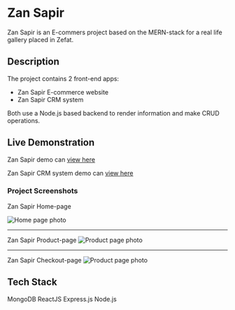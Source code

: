 
# Zan Sapir

Zan Sapir is an E-commers project based on the MERN-stack for a real life gallery placed in Zefat.

## Description

The project contains 2 front-end apps:
* Zan Sapir E-commerce website
* Zan Sapir CRM system

Both use a Node.js based backend to render information and make CRUD operations.

## Live Demonstration

Zan Sapir demo can [view here](https://zan-sapir.herokuapp.com/)

Zan Sapir CRM system demo can [view here](https://zan-sapir.herokuapp.com/)

### Project Screenshots

Zan Sapir Home-page

![Home page photo](https://ibb.co/kJP8HtQ)

---

Zan Sapir Product-page
![Product page photo](https://ibb.co/zPvhP62)

---
Zan Sapir Checkout-page
![Product page photo](https://ibb.co/vmMkPDB)


## Tech Stack

MongoDB
ReactJS
Express.js
Node.js
